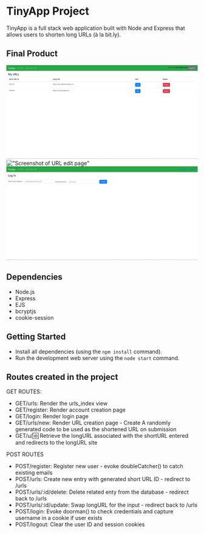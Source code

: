 # TinyApp Project

TinyApp is a full stack web application built with Node and Express that allows users to shorten long URLs (à la bit.ly).

## Final Product

!["Sceenshot of main website page"](https://github.com/LucasMolinag/tinyapp/blob/main/images/urls-page.PNG?raw=true)
!["Screenshot of URL edit page"](https://github.com/LucasMolinag/tinyapp/assets/126036022/7126a7a6-e50e-4c79-a414-6b5cba1d89f2)
!["Screenshot of login page"](https://github.com/LucasMolinag/tinyapp/blob/main/images/login-page.PNG?raw=true)

## Dependencies

- Node.js
- Express
- EJS
- bcryptjs
- cookie-session

## Getting Started

- Install all dependencies (using the `npm install` command).
- Run the development web server using the `node start` command.

## Routes created in the project 

GET ROUTES:
- GET/urls: Render the urls_index view
- GET/register: Render account creation page
- GET/login: Render login page
- GET/urls/new: Render URL creation page - Create A randomly generated code to be used as the shortened URL on submission
- GET/u/:id: Retrieve the longURL associated with the shortURL entered and redirects to the longURL site

POST ROUTES
- POST/register: Register new user - evoke doubleCatcher() to catch existing emails
- POST/urls: Create new entry with generated short URL ID - redirect to /urls
- POST/urls/:id/delete: Delete related enty from the database - redirect back to /urls
- POST/urls/:id/update: Swap longURL for the input - redirect back to /urls
- POST/login: Evoke doorman() to check credentials and capture username in a cookie if user exists
- POST/logout: Clear the user ID and session cookies
